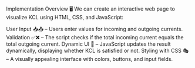 Implementation Overview 🖥️
We can create an interactive web page to visualize KCL using HTML, CSS, and JavaScript:

User Input 📥📤 – Users enter values for incoming and outgoing currents.
Validation ✅❌ – The script checks if the total incoming current equals the total outgoing current.
Dynamic UI 🎨 – JavaScript updates the result dynamically, displaying whether KCL is satisfied or not.
Styling with CSS 🎭 – A visually appealing interface with colors, buttons, and input fields.
